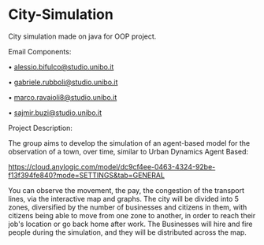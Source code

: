 # City-Simulation
City simulation made on java for OOP project.

Email Components:

• alessio.bifulco@studio.unibo.it

• gabriele.rubboli@studio.unibo.it

• marco.ravaioli8@studio.unibo.it

• sajmir.buzi@studio.unibo.it

 

Project Description:

The group aims to develop the simulation of an agent-based model for the observation of a town, over time, similar to Urban Dynamics Agent Based:

https://cloud.anylogic.com/model/dc9cf4ee-0463-4324-92be-f13f394fe840?mode=SETTINGS&tab=GENERAL

You can observe the movement, the pay, the congestion of the transport lines, via the interactive map and graphs. The city will be divided into 5 zones, diversified by the number of businesses and citizens in them, with citizens being able to move from one zone to another, in order to reach their job's location or go back home after work.
The Businesses will hire and fire people during the simulation, and they will be distributed across the map.
